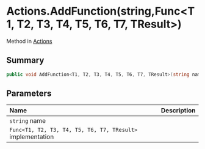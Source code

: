 # Actions.AddFunction(string,Func<T1, T2, T3, T4, T5, T6, T7, TResult>)

Method in [Actions](/docs/api/csharp/yarn.unity.actions.md)

## Summary



```csharp
public void AddFunction<T1, T2, T3, T4, T5, T6, T7, TResult>(string name, Func<T1, T2, T3, T4, T5, T6, T7, TResult> implementation);
```

## Parameters

|Name|Description|
|:---|:---|
|`string` name||
|`Func<T1, T2, T3, T4, T5, T6, T7, TResult>` implementation||

